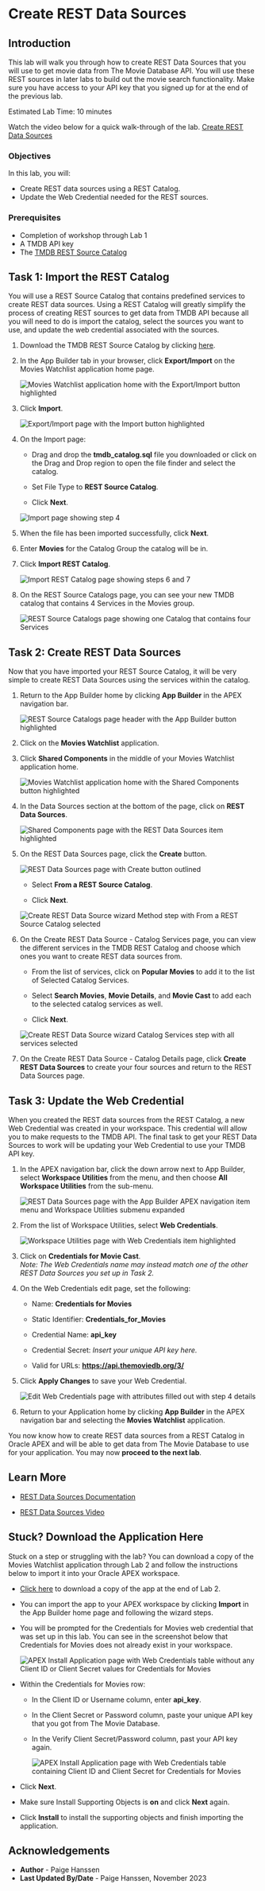 # Create REST Data Sources

## Introduction
This lab will walk you through how to create REST Data Sources that you will use to get movie data from The Movie Database API. You will use these REST sources in later labs to build out the movie search functionality. Make sure you have access to your API key that you signed up for at the end of the previous lab.

Estimated Lab Time: 10 minutes

Watch the video below for a quick walk-through of the lab.
[Create REST Data Sources](videohub:1_lfhqcopc)

### Objectives
In this lab, you will:  
- Create REST data sources using a REST Catalog.  
- Update the Web Credential needed for the REST sources.  

### Prerequisites
- Completion of workshop through Lab 1  
- A TMDB API key  
- The <a href="https://c4u04.objectstorage.us-ashburn-1.oci.customer-oci.com/p/EcTjWk2IuZPZeNnD_fYMcgUhdNDIDA6rt9gaFj_WZMiL7VvxPBNMY60837hu5hga/n/c4u04/b/livelabsfiles/o/oci-library/build-movies-watchlist-app-using-apex/tmdb_catalog.sql" download>TMDB REST Source Catalog</a>


## Task 1: Import the REST Catalog
You will use a REST Source Catalog that contains predefined services to create REST data sources. Using a REST Catalog will greatly simplify the process of creating REST sources to get data from TMDB API because all you will need to do is import the catalog, select the sources you want to use, and update the web credential associated with the sources.

1. Download the TMDB REST Source Catalog by clicking <a href="https://c4u04.objectstorage.us-ashburn-1.oci.customer-oci.com/p/EcTjWk2IuZPZeNnD_fYMcgUhdNDIDA6rt9gaFj_WZMiL7VvxPBNMY60837hu5hga/n/c4u04/b/livelabsfiles/o/oci-library/build-movies-watchlist-app-using-apex/tmdb_catalog.sql" download>here</a>.

2. In the App Builder tab in your browser, click **Export/Import** on the Movies Watchlist application home page.

    ![Movies Watchlist application home with the Export/Import button highlighted](images/export-import.png " ")

3. Click **Import**.

    ![Export/Import page with the Import button highlighted](images/import.png " ")

4. On the Import page:
    
    * Drag and drop the **tmdb_catalog.sql** file you downloaded or click on the Drag and Drop region to open the file finder and select the catalog.

    * Set File Type to **REST Source Catalog**.

    * Click **Next**.

    ![Import page showing step 4](images/import-file.png " ")

5. When the file has been imported successfully, click **Next**.

6. Enter **Movies** for the Catalog Group the catalog will be in.

7. Click **Import REST Catalog**.

    ![Import REST Catalog page showing steps 6 and 7](images/import-catalog.png " ")

8. On the REST Source Catalogs page, you can see your new TMDB catalog that contains 4 Services in the Movies group.

    ![REST Source Catalogs page showing one Catalog that contains four Services](images/rest-catalog-page.png " ")

## Task 2: Create REST Data Sources
Now that you have imported your REST Source Catalog, it will be very simple to create REST Data Sources using the services within the catalog.

1. Return to the App Builder home by clicking **App Builder** in the APEX navigation bar.

    ![REST Source Catalogs page header with the App Builder button highlighted](images/app-builder-button.png " ")

2. Click on the **Movies Watchlist** application.

3. Click **Shared Components** in the middle of your Movies Watchlist application home.

    ![Movies Watchlist application home with the Shared Components button highlighted](images/shared-components.png " ")

4. In the Data Sources section at the bottom of the page, click on **REST Data Sources**.

    ![Shared Components page with the REST Data Sources item highlighted](images/sc-rest-sources.png " ")

5. On the REST Data Sources page, click the **Create** button.

    ![REST Data Sources page with Create button outlined](images/create-rds.png " ")

    * Select **From a REST Source Catalog**.

    * Click **Next**.

    ![Create REST Data Source wizard Method step with From a REST Source Catalog selected](images/rds-method.png " ")

6. On the Create REST Data Source - Catalog Services page, you can view the different services in the TMDB REST Catalog and choose which ones you want to create REST data sources from.

    * From the list of services, click on **Popular Movies** to add it to the list of Selected Catalog Services.

    * Select **Search Movies**, **Movie Details**, and **Movie Cast** to add each to the selected catalog services as well.

    * Click **Next**.

    ![Create REST Data Source wizard Catalog Services step with all services selected](images/rds-catalog-services.png " ")

7. On the Create REST Data Source - Catalog Details page, click **Create REST Data Sources** to create your four sources and return to the REST Data Sources page.

## Task 3: Update the Web Credential
When you created the REST data sources from the REST Catalog, a new Web Credential was created in your workspace. This credential will allow you to make requests to the TMDB API. The final task to get your REST Data Sources to work will be updating your Web Credential to use your TMDB API key.

1. In the APEX navigation bar, click the down arrow next to App Builder, select **Workspace Utilities** from the menu, and then choose **All Workspace Utilities** from the sub-menu.

    ![REST Data Sources page with the App Builder APEX navigation item menu and Workspace Utilities submenu expanded](images/app-builder-menu.png " ")

2. From the list of Workspace Utilities, select **Web Credentials**.

    ![Workspace Utilities page with Web Credentials item highlighted](images/workspace-utilities.png " ")

3. Click on **Credentials for Movie Cast**.  
*Note: The Web Credentials name may instead match one of the other REST Data Sources you set up in Task 2.*

4. On the Web Credentials edit page, set the following:

    * Name: **Credentials for Movies**
    
    * Static Identifier: **Credentials\_for\_Movies**

    * Credential Name: **api\_key**

    * Credential Secret: *Insert your unique API key here.*

    * Valid for URLs: **https://api.themoviedb.org/3/**

5. Click **Apply Changes** to save your Web Credential.

    ![Edit Web Credentials page with attributes filled out with step 4 details](images/movies-credentials.png " ")

6. Return to your Application home by clicking **App Builder** in the APEX navigation bar and selecting the **Movies Watchlist** application.

You now know how to create REST data sources from a REST Catalog in Oracle APEX and will be able to get data from The Movie Database to use for your application. You may now **proceed to the next lab**.

## Learn More

- [REST Data Sources Documentation](https://docs.oracle.com/en/database/oracle/apex/23.2/htmdb/managing-REST-data-sources.html)  

- [REST Data Sources Video](https://www.youtube.com/watch?v=ctCwvD1qavs)  

## Stuck? Download the Application Here
Stuck on a step or struggling with the lab? You can download a copy of the Movies Watchlist application through Lab 2 and follow the instructions below to import it into your Oracle APEX workspace.

- [Click here](https://c4u04.objectstorage.us-ashburn-1.oci.customer-oci.com/p/EcTjWk2IuZPZeNnD_fYMcgUhdNDIDA6rt9gaFj_WZMiL7VvxPBNMY60837hu5hga/n/c4u04/b/livelabsfiles/o/oci-library/build-movies-watchlist-app-using-apex/lab-2-232.sql) to download a copy of the app at the end of Lab 2.

- You can import the app to your APEX workspace by clicking **Import** in the App Builder home page and following the wizard steps.

- You will be prompted for the Credentials for Movies web credential that was set up in this lab. You can see in the screenshot below that Credentials for Movies does not already exist in your workspace.  

    ![APEX Install Application page with Web Credentials table without any Client ID or Client Secret values for Credentials for Movies](images/blank-credentials.png " ")  

- Within the Credentials for Movies row:

    - In the Client ID or Username column, enter **api\_key**.

    - In the Client Secret or Password column, paste your unique API key that you got from The Movie Database.

    - In the Verify Client Secret/Password column, past your API key again.

        ![APEX Install Application page with Web Credentials table containing Client ID and Client Secret for Credentials for Movies](images/complete-credentials.png " ")

- Click **Next**.

- Make sure Install Supporting Objects is **on** and click **Next** again.

- Click **Install** to install the supporting objects and finish importing the application.

## Acknowledgements

- **Author** - Paige Hanssen
- **Last Updated By/Date** - Paige Hanssen, November 2023